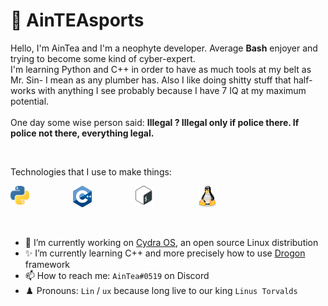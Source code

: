 # 🗿 AinTEAsports

<p align="left">
Hello, I'm AinTea and I'm a neophyte developer.
Average <b>Bash</b> enjoyer and trying to become some kind of cyber-expert.<br>
I'm learning Python and C++ in order to have as much tools at my belt as Mr. Sin- I mean as any plumber has.
Also I like doing shitty stuff that half-works with anything I see probably because I have 7 IQ at my maximum potential.
<br>
<br>
One day some wise person said: <b>Illegal ? Illegal only if police there. If police not there, everything legal.</b>
</p>


<br>

Technologies that I use to make things:

<img src="./logos/python.png" alt="drawing" align="left" width="30" style="padding-right:70px;" />
<img src="./logos/cpp.png" alt="drawing" align="left" width="30" style="padding-right:70px;" />
<img src="./logos/bash.png" align="left" alt="drawing" width="30" style="padding-right:70px;" />
<img src="./logos/tux.png" align="left" alt="drawing" width="30" style="padding-right:70px;" />


<br>
<br>
<br>
<br>


- 🔭 I’m currently working on <a href="https://github.com/acth2/CydraProject">Cydra OS</a>, an open source Linux distribution
- ✨ I’m currently learning C++ and more precisely how to use <a href="https://drogon.docsforge.com/">Drogon</a> framework
- 📫 How to reach me: `AinTea#0519` on Discord
- ♟️ Pronouns: `Lin` / `ux` because long live to our king `Linus Torvalds`
